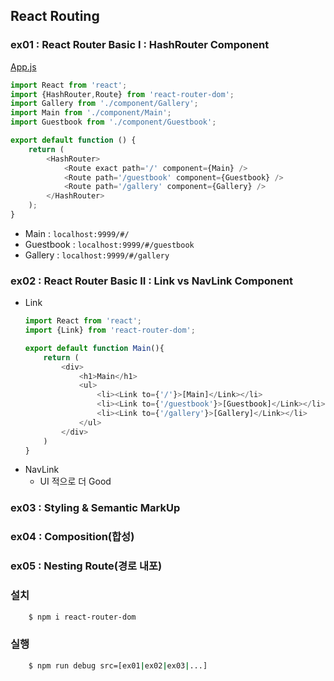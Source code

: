 ## React Routing

### ex01 : React Router Basic I : HashRouter Component
[App.js](src/ex01/App.js)
```js
import React from 'react';
import {HashRouter,Route} from 'react-router-dom';
import Gallery from './component/Gallery';
import Main from './component/Main';
import Guestbook from './component/Guestbook';

export default function () {
    return (
        <HashRouter>
            <Route exact path='/' component={Main} />
            <Route path='/guestbook' component={Guestbook} />
            <Route path='/gallery' component={Gallery} />
        </HashRouter>
    );
}
```
* Main : ```localhost:9999/#/```
* Guestbook : ```localhost:9999/#/guestbook```
* Gallery : ```localhost:9999/#/gallery```

### ex02 : React Router Basic II : Link vs NavLink Component   
* Link
    ```js
    import React from 'react';
    import {Link} from 'react-router-dom';

    export default function Main(){
        return (
            <div>
                <h1>Main</h1>
                <ul>
                    <li><Link to={'/'}>[Main]</Link></li>
                    <li><Link to={'/guestbook'}>[Guestbook]</Link></li>
                    <li><Link to={'/gallery'}>[Gallery]</Link></li>
                </ul>
            </div>
        )
    }
    ```
* NavLink
    * UI 적으로 더 Good

### ex03 : Styling & Semantic MarkUp
### ex04 : Composition(합성)
### ex05 : Nesting Route(경로 내포)

### 설치
``` bash
    $ npm i react-router-dom
```


### 실행
```bash
    $ npm run debug src=[ex01|ex02|ex03|...]
```